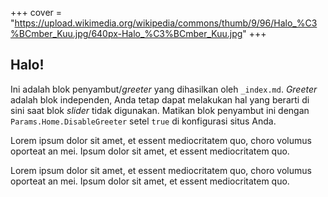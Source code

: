 +++
cover = "https://upload.wikimedia.org/wikipedia/commons/thumb/9/96/Halo_%C3%BCmber_Kuu.jpg/640px-Halo_%C3%BCmber_Kuu.jpg"
+++

## Halo!

Ini adalah blok penyambut/_greeter_ yang dihasilkan oleh `_index.md`. _Greeter_ adalah blok independen, Anda tetap dapat melakukan hal yang berarti di sini saat blok _slider_ tidak digunakan. Matikan blok penyambut ini dengan `Params.Home.DisableGreeter` setel `true` di konfigurasi situs Anda.

Lorem ipsum dolor sit amet, et essent mediocritatem quo, choro volumus oporteat an mei. Ipsum dolor sit amet, et essent mediocritatem quo.

Lorem ipsum dolor sit amet, et essent mediocritatem quo, choro volumus oporteat an mei. Ipsum dolor sit amet, et essent mediocritatem quo.